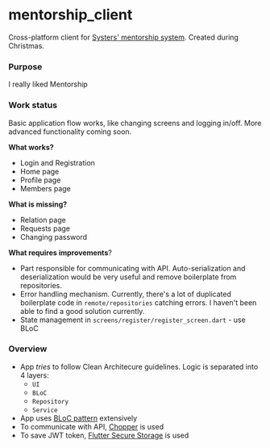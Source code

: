 # mentorship_client

Cross-platform client for [Systers&#x27; mentorship system](https://github.com/systers/mentorship-backend).
Created during Christmas.

### Purpose
I really liked Mentorship

### Work status
Basic application flow works, like changing screens and logging in/off. More
advanced functionality coming soon.

**What works?**
- Login and Registration
- Home page
- Profile page
- Members page

**What is missing?**
- Relation page
- Requests page
- Changing password

**What requires improvements**?
- Part responsible for communicating with API. Auto-serialization and deserialization would
be very useful and remove boilerplate from repositories.
- Error handling mechanism. Currently, there's a lot of duplicated boilerplate code in `remote/repositories`
catching errors. I haven't been able to find a good solution currently.
- State management in `screens/register/register_screen.dart` - use BLoC
### Overview
- App *tries* to follow Clean Architecure guidelines. Logic is separated into 4 layers:
    - `UI`
    - `BLoC`
    - `Repository`
    - `Service`
- App uses [BLoC pattern](https://bloclibrary.dev/#/coreconcepts) extensively
- To communicate with API, [Chopper](https://pub.dev/packages/chopper) is used
- To save JWT token, [Flutter Secure Storage](https://pub.dev/packages/flutter_secure_storage) is used
